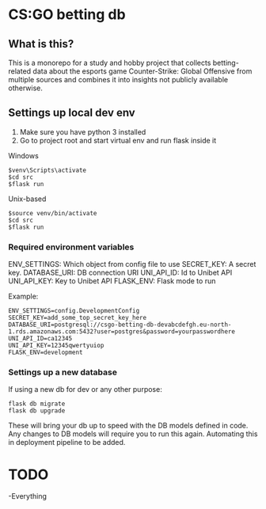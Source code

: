 # CS:GO betting db

## What is this?

This is a monorepo for a study and hobby project that collects betting-related data about the
esports game Counter-Strike: Global Offensive from multiple sources and combines it into insights
not publicly available otherwise.

## Settings up local dev env

1. Make sure you have python 3 installed
2. Go to project root and start virtual env and run flask inside it

Windows

```
$venv\Scripts\activate
$cd src
$flask run
```

Unix-based

```
$source venv/bin/activate
$cd src
$flask run
```


### Required environment variables

ENV_SETTINGS: Which object from config file to use
SECRET_KEY: A secret key.
DATABASE_URI: DB connection URI
UNI_API_ID: Id to Unibet API
UNI_API_KEY: Key to Unibet API
FLASK_ENV: Flask mode to run

Example:

```
ENV_SETTINGS=config.DevelopmentConfig
SECRET_KEY=add_some_top_secret_key_here
DATABASE_URI=postgresql://csgo-betting-db-devabcdefgh.eu-north-1.rds.amazonaws.com:5432?user=postgres&password=yourpasswordhere
UNI_API_ID=ca12345
UNI_API_KEY=12345qwertyuiop
FLASK_ENV=development

```

### Settings up a new database

If using a new db for dev or any other purpose:

```
flask db migrate
flask db upgrade
```

These will bring your db up to speed with the DB models defined in code.
Any changes to DB models will require you to run this again. Automating this in
deployment pipeline to be added.

# TODO

-Everything
